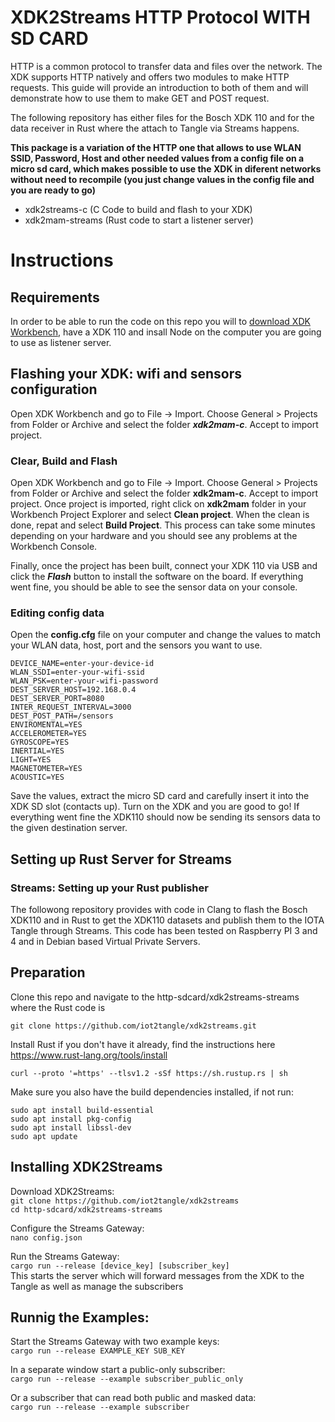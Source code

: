# XDK2Streams HTTP Protocol WITH SD CARD

HTTP is a common protocol to transfer data and files over the network. The XDK supports HTTP natively and offers two modules to make HTTP requests. This guide will provide an introduction to both of them and will demonstrate how to use them to make GET and POST request.

The following repository has either files for the Bosch XDK 110 and for the data receiver in Rust where the attach to Tangle via Streams happens. 

**This package is a variation of the HTTP one that allows to use WLAN SSID, Password, Host and other needed values from a config file on a micro sd card, which makes possible to use the XDK in diferent networks without need to recompile (you just change values in the config file and you are ready to go)**

- xdk2streams-c (C Code to build and flash to your XDK)
- xdk2mam-streams (Rust code to start a listener server)

# Instructions

## Requirements
In order to be able to run the code on this repo you will to [download XDK Workbench](https://xdk.bosch-connectivity.com/software-downloads), have a XDK 110 and insall Node on the computer you are going to use as listener server.

## Flashing your XDK: wifi and sensors configuration
Open XDK Workbench and go to File -> Import. Choose General > Projects from Folder or Archive and select the folder ***xdk2mam-c***. Accept to import project. 

### Clear, Build and Flash
Open XDK Workbench and go to File -> Import. Choose General > Projects from Folder or Archive and select the folder **xdk2mam-c**. Accept to import project. Once project is imported, right click on **xdk2mam** folder in your Workbench Project Explorer and select **Clean project**. When the clean is done, repat and select **Build Project**. This process can take some minutes depending on your hardware and you should see any problems at the Workbench Console.

Finally, once the project has been built, connect your XDK 110 via USB and click the ***Flash*** button to install the software on the board. If everything went fine, you should be able to see the sensor data on your console.

### Editing config data

Open the **config.cfg** file on your computer and change the values to match your WLAN data, host, port and the sensors you want to use.

```
DEVICE_NAME=enter-your-device-id
WLAN_SSDI=enter-your-wifi-ssid
WLAN_PSK=enter-your-wifi-password
DEST_SERVER_HOST=192.168.0.4
DEST_SERVER_PORT=8080
INTER_REQUEST_INTERVAL=3000
DEST_POST_PATH=/sensors
ENVIROMENTAL=YES
ACCELEROMETER=YES
GYROSCOPE=YES
INERTIAL=YES
LIGHT=YES
MAGNETOMETER=YES
ACOUSTIC=YES
```

Save the values, extract the micro SD card and carefully insert it into the XDK SD slot (contacts up). 
Turn on the XDK and you are good to go! 
If everything went fine the XDK110 should now be sending its sensors data to the given destination server. 


## Setting up Rust Server for Streams

### Streams: Setting up your Rust publisher


The followong repository provides with code in Clang to flash the Bosch XDK110 and in Rust to get the XDK110 datasets and publish them to the IOTA Tangle through Streams. 
This code has been tested on Raspberry PI 3 and 4 and in Debian based Virtual Private Servers.  

## Preparation

Clone this repo and navigate to the http-sdcard/xdk2streams-streams where the Rust code is

`git clone https://github.com/iot2tangle/xdk2streams.git`

Install Rust if you don't have it already, find the instructions here https://www.rust-lang.org/tools/install

`curl --proto '=https' --tlsv1.2 -sSf https://sh.rustup.rs | sh`

Make sure you also have the build dependencies installed, if not run:  

`sudo apt install build-essential`  
`sudo apt install pkg-config`  
`sudo apt install libssl-dev`  
`sudo apt update`  

## Installing XDK2Streams
Download XDK2Streams:  
`git clone https://github.com/iot2tangle/xdk2streams`  
`cd http-sdcard/xdk2streams-streams`  
  
Configure the Streams Gateway:  
`nano config.json`  

Run the Streams Gateway:  
`cargo run --release [device_key] [subscriber_key]`  
This starts the server which will forward messages from the XDK to the Tangle as well as manage the subscribers

  
## Runnig the Examples:  
  
Start the Streams Gateway with two example keys:  
`cargo run --release EXAMPLE_KEY SUB_KEY`  

In a separate window start a public-only subscriber:  
`cargo run --release --example subscriber_public_only`  

Or a subscriber that can read both public and masked data:  
`cargo run --release --example subscriber`  

